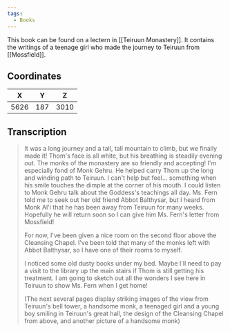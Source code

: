 ```yaml
---
tags:
  - Books
---
```


This book can be found on a lectern in [[Teiruun Monastery]]. It contains the writings of a teenage girl who made the journey to Teiruun from [[Mossfield]].

## Coordinates
| **X** | **Y** | **Z** |
| :---: | :---: | :---: |
| 5626  |  187  | 3010  |

## Transcription
> It was a long journey and a tall, tall mountain to climb, but we finally made it! Thom's face is all white, but his breathing is steadily evening out. The monks of the monastery are so friendly and accepting! I'm especially fond of Monk Gehru. He helped carry Thom up the long and winding path to Teiruun. I can't help but feel... something when his smile touches the dimple at the corner of his mouth. I could listen to Monk Gehru talk about the Goddess's teachings all day. Ms. Fern told me to seek out her old friend Abbot Balthysar, but I heard from Monk Al'i that he has been away from Teiruun for many weeks. Hopefully he will return soon so I can give him Ms. Fern's letter from Mossfield!
>
> For now, I've been given a nice room on the second floor above the Cleansing Chapel. I've been told that many of the monks left with Abbot Balthysar, so I have one of their rooms to myself.
>
> I noticed some old dusty books under my bed. Maybe I'll need to pay a visit to the library up the main stairs if Thom is still getting his treatment. I am going to sketch out all the wonders I see here in Teiruun to show Ms. Fern when I get home!
>
> (The next several pages display striking images of the view from Teiruun's bell tower, a handsome monk, a teenaged girl and a young boy smiling in Teiruun's great hall, the design of the Cleansing Chapel from above, and another picture of a handsome monk)

